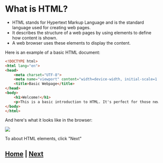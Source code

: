 # What is HTML?
- HTML stands for Hypertext Markup Language and is the standard language used for creating web pages.
- It describes the structure of a web pages by using elements to define how content is shown.
- A web browser uses these elements to display the content.

Here is an example of a basic HTML document: 
```html
<!DOCTYPE html>
<html lang="en">
<head>
    <meta charset="UTF-8">
    <meta name="viewport" content="width=device-width, initial-scale=1.0">
    <title>Basic Webpage</title>
</head>
<body>
    <h1>Welcome!</h1>
    <p>This is a basic introduction to HTML. It's perfect for those new to web development.</p>
</body>
</html>


```
And here's what it looks like in the browser:

![](images/example_page.png)

To about HTML elements, click "Next"

## [Home](README.md) |  [Next](html_elements.md)
